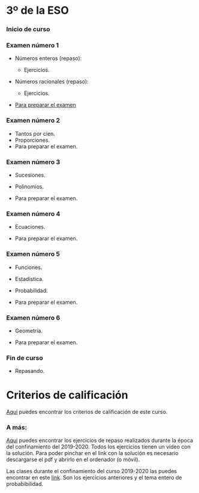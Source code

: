 # 3º de la ESO

### Inicio de curso

### Examen número 1
* Números enteros (repaso):
    + Ejercicios.

* Números racionales (repaso):
    + Ejercicios.

* [Para preparar el examen](e3_examen01_pe.pdf)

### Examen número 2
* Tantos por cien.
* Proporciones.
* Para preparar el examen.


### Examen número 3
* Sucesiones.
* Polinomios.

* Para preparar el examen.

### Examen número 4
* Ecuaciones.

* Para preparar el examen.

### Examen número 5
* Funciones.
* Estadística.
* Probabilidad.

* Para preparar el examen.

### Examen número 6
* Geometría.

* Para preparar el examen.

### Fin de curso
* Repasando.


# Criterios de calificación
[Aquí](../criterios/criterios_calificacion.pdf) puedes encontrar los criterios
de calificación de este curso. 

### A más:

[Aquí](e3_pandemia_ct.pdf) puedes encontrar los ejercicios de repaso
realizados durante la época del confinamiento del 2019-2020. Todos los
ejercicios tienen un vídeo con la solución. Para poder pinchar en el link con
la solución es necesario descargarse el pdf y abrirlo en el ordenador (o
móvil).


Las clases durante el confinamiento del curso 2019-2020 las puedes encontrar 
en este [link](../confinamiento/E3A/README.md). Son los ejercicios anteriores
y el tema entero de probabibilidad.

